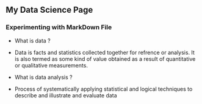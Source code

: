 ## My Data Science Page
### Experimenting with MarkDown File
* What is data ?
- Data is facts and statistics collected together for refrence or analysis. It is also termed as some kind of value obtained as a result of quantitative or qualitative measurements.
* What is data analysis ?
- Process of systematically applying statistical and logical techniques to describe and illustrate and evaluate data
